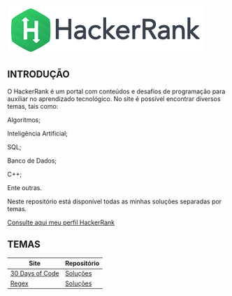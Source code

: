 ![](https://github.com/Bonfim-luiz/HackerRank/blob/master/download.png)

## INTRODUÇÃO
O HackerRank é um portal com conteúdos e desafios de programação para auxiliar no aprendizado tecnológico. 
No site é possível encontrar diversos temas, tais como:

Algoritmos;

Inteligência Artificial;

SQL;

Banco de Dados;

C++;

Ente outras.

Neste repositório está disponível todas as minhas soluções separadas por temas.

[Consulte aqui meu perfil HackerRank](https://www.hackerrank.com/bonfim_luiz?hr_r=1)

## TEMAS

Site | Repositório
---- | ------
[30 Days of Code](https://www.hackerrank.com/domains/tutorials/30-days-of-code) | [Soluções](https://github.com/Bonfim-luiz/HackerRank/tree/master/HackerRank_30_Days_of_Code)
[Regex](https://www.hackerrank.com/domains/regex) | [Soluções](https://github.com/Bonfim-luiz/HackerRank/tree/master/HackerRank_Regex)
